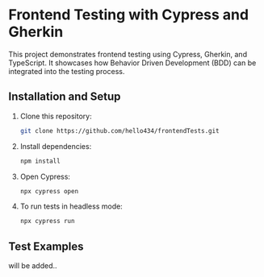 # Frontend Testing with Cypress and Gherkin

This project demonstrates frontend testing using Cypress, Gherkin, and TypeScript. It showcases how Behavior Driven Development (BDD) can be integrated into the testing process.
## Installation and Setup

1. Clone this repository:
    ```bash
    git clone https://github.com/hello434/frontendTests.git
    ```
   
2. Install dependencies:
    ```bash
    npm install
    ```

3. Open Cypress:
    ```bash
    npx cypress open
    ```

4. To run tests in headless mode:
    ```bash
    npx cypress run
    ```
## Test Examples

will be added..
